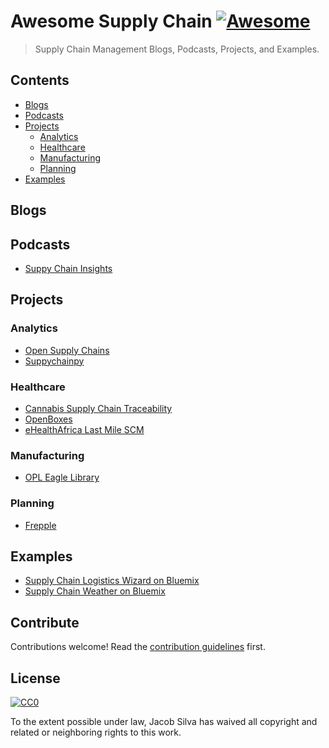 # Awesome Supply Chain [![Awesome](https://cdn.rawgit.com/sindresorhus/awesome/d7305f38d29fed78fa85652e3a63e154dd8e8829/media/badge.svg)](https://github.com/sindresorhus/awesome)

> Supply Chain Management Blogs, Podcasts, Projects, and Examples.


## Contents

- [Blogs](#blogs)
- [Podcasts](#podcasts)
- [Projects](#projects)
    - [Analytics](#analytics)
    - [Healthcare](#healthcare)
    - [Manufacturing](#manufacturing)
    - [Planning](#planning)
- [Examples](#examples)


## Blogs


## Podcasts

- [Suppy Chain Insights](https://supplychaininsights.com/podcast)


## Projects

### Analytics
- [Open Supply Chains](https://github.com/supplychainstudies/OpenSupplyChains)
- [Suppychainpy](https://github.com/KevinFasusi/supplychainpy)

### Healthcare
- [Cannabis Supply Chain Traceability](https://github.com/CannabisReports/Cannabis-Supply-Chain-Traceability)
- [OpenBoxes](https://github.com/openboxes/openboxes)
- [eHealthAfrica Last Mile SCM](https://github.com/eHealthAfrica/move)

### Manufacturing
- [OPL Eagle Library](https://github.com/Seeed-Studio/OPL_Eagle_Library)

### Planning
- [Frepple](https://github.com/frePPLe/frepple)


## Examples

- [Supply Chain Logistics Wizard on Bluemix](https://github.com/IBM-Bluemix/logistics-wizard)
- [Supply Chain Weather on Bluemix](https://github.com/IBM-Bluemix/supply-chain-weather)


## Contribute

Contributions welcome! Read the [contribution guidelines](contributing.md) first.


## License

[![CC0](http://mirrors.creativecommons.org/presskit/buttons/88x31/svg/cc-zero.svg)](http://creativecommons.org/publicdomain/zero/1.0)

To the extent possible under law, Jacob Silva has waived all copyright and
related or neighboring rights to this work.
